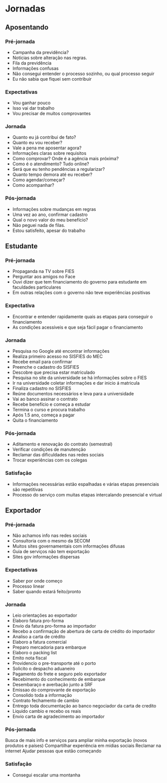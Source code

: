 Jornadas
====

Aposentando
----

### Pré-jornada

* Campanha da previdência?
* Notícias sobre alteração nas regras.
* Fila da previdência
* Informações confusas
* Não consegui entender o processo sozinho, ou qual processo seguir
* Eu não sabia que fiquei sem contribuir

### Expectativas

* Vou ganhar pouco
* Isso vai dar trabalho
* Vou precisar de muitos comprovantes

### Jornada

* Quanto eu já contribui de fato?
* Quanto eu vou receber?
* Vale a pena me aposentar agora?
* Informações claras sobre requisitos
* Como comprovar? Onde é a agência mais próxima?
* Como é o atendimento? Tudo online?
* Será que eu tenho pendências a regularizar?
* Quanto tempo demora até eu receber?
* Como agendar/começar?
* Como acompanhar?

### Pós-jornada

* Informações sobre mudanças em regras
* Uma vez ao ano, confirmar cadastro
* Qual o novo valor do meu benefício?
* Não peguei nada de filas.
* Estou satisfeito, apesar do trabalho

Estudante
----

### Pré-jornada

* Propaganda na TV sobre FIES
* Perguntar aos amigos no Face
* Ouvi dizer que tem financiamento do governo para estudante em faculdades particulares
* Em outras relações com o governo não teve experiências positivas

### Expectativa

* Encontrar e entender rapidamente quais as etapas para conseguir o financiamento
* As condições acessíveis e que seja fácil pagar o financiamento

### Jornada

* Pesquisa no Google até encontrar informações 
* Realiza primeiro acesso no SISFIES do MEC
* Recebe email para confirmar
* Preenche o cadastro do SISFIES
* Descobre que precisa estar matriculado
* Pesquisa no site da universidade se há informações sobre o FIES
* Ir na universidade coletar informações e dar inicio á matricula
* Finaliza cadastro no SISFIES
* Reúne documentos necessários e leva para a universidade
* Vai ao banco assinar o contrato
* Recebe benefício e começa a estudar
* Termina o curso e procura trabalho
* Após 1.5 ano, começa a pagar
* Quita o financiamento

### Pós-jornada

* Aditamento e renovação do contrato (semestral)
* Verificar condições de manutenção
* Reclamar das dificuldades nas redes sociais
* Trocar experiências com os colegas

### Satisfação

* Informações necessárias estão espalhadas e várias etapas presenciais são repetitivas
* Processo do serviço com muitas etapas intercalando presencial e virtual

Exportador
----

### Pré-jornada

* Não achamos info nas redes sociais
* Consultoria com o mesmo da SECOM
* Muitos sites governamentais com informações difusas
* Guia de serviços não tem exportação
* Sites gov informações dispersas

### Expectativas

* Saber por onde começo
* Processo linear
* Saber quando estará feito/pronto

### Jornada

* Leio orientações ao exportador
* Elaboro fatura pro-forma
* Envio da fatura pro-forma ao importador
* Recebo a confirmação de abertura de carta de crédito do importador
* Analiso a carta de crédito
* Elaboro a fatura comercial
* Preparo mercadoria para embarque
* Elaboro o packing list
* Emito nota fiscal
* Providencio o pre-transporte até o porto
* Solicito o despacho aduaneiro
* Pagamento do frete e seguro pelo exportador
* Recebimento do conhecimento de embarque
* Desembaraço e averbação junto a SRF
* Emissao do comprovante de exportação
* Consolido toda a informação
* Contrato fechamento de cambio
* Entrego toda documentação ao banco negociador da carta de credito
* Liquido cambio e recebo os reais
* Envio carta de agradecimento ao importador

### Pós-jornada

Busca de mais info e serviços para ampliar minha exportação (novos produtos e países)
Compartilhar experiência em mídias sociais
Reclamar na internet
Ajudar pessoas que estão começando

### Satisfação

* Consegui escalar uma montanha
